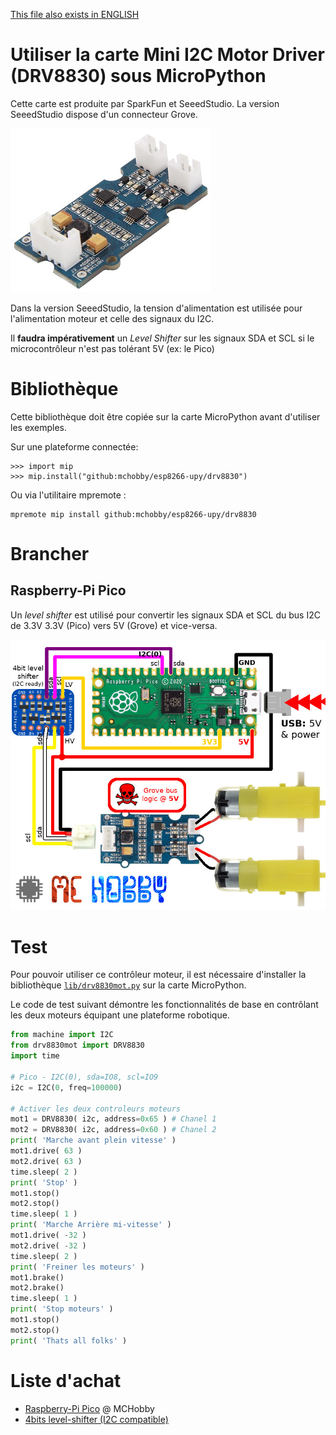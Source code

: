 [This file also exists in ENGLISH](readme_ENG.md)

# Utiliser la carte Mini I2C Motor Driver (DRV8830) sous MicroPython

Cette carte est produite par SparkFun et SeeedStudio. La version SeeedStudio dispose d'un connecteur Grove.

![Mini I2C Motor Driver de SeeedStudio](docs/_static/mini_i2c_motor_driver_DRV8830.jpg)

Dans la version SeeedStudio, la tension d'alimentation est utilisée pour l'alimentation moteur et celle des signaux du I2C.

Il __faudra impérativement__ un _Level Shifter_ sur les signaux SDA et SCL si le microcontrôleur n'est pas tolérant 5V (ex: le Pico)

# Bibliothèque

 Cette bibliothèque doit être copiée sur la carte MicroPython avant d'utiliser les exemples.

 Sur une plateforme connectée:

 ```
 >>> import mip
 >>> mip.install("github:mchobby/esp8266-upy/drv8830")
 ```

 Ou via l'utilitaire mpremote :

 ```
 mpremote mip install github:mchobby/esp8266-upy/drv8830
 ```

# Brancher

## Raspberry-Pi Pico

Un _level shifter_ est utilisé pour convertir les signaux SDA et SCL du bus I2C de 3.3V 3.3V (Pico) vers 5V (Grove) et vice-versa.

![Mini I2C Motor Driver sur Raspberry-Pi Pico](docs/_static/mini_i2c_motor-to-pico.jpg)

# Test

Pour pouvoir utiliser ce contrôleur moteur, il est nécessaire d'installer la bibliothèque [`lib/drv8830mot.py`](lib/drv8830mot.py) sur la carte MicroPython.

Le code de test suivant démontre les fonctionnalités de base en contrôlant les deux moteurs équipant une plateforme robotique.

``` python
from machine import I2C
from drv8830mot import DRV8830
import time

# Pico - I2C(0), sda=IO8, scl=IO9
i2c = I2C(0, freq=100000)

# Activer les deux controleurs moteurs
mot1 = DRV8830( i2c, address=0x65 ) # Chanel 1
mot2 = DRV8830( i2c, address=0x60 ) # Chanel 2
print( 'Marche avant plein vitesse' )
mot1.drive( 63 )
mot2.drive( 63 )
time.sleep( 2 )
print( 'Stop' )
mot1.stop()
mot2.stop()
time.sleep( 1 )
print( 'Marche Arrière mi-vitesse' )
mot1.drive( -32 )
mot2.drive( -32 )
time.sleep( 2 )
print( 'Freiner les moteurs' )
mot1.brake()
mot2.brake()
time.sleep( 1 )
print( 'Stop moteurs' )
mot1.stop()
mot2.stop()
print( 'Thats all folks' )
```

# Liste d'achat
* [Raspberry-Pi Pico](https://shop.mchobby.be/product.php?id_product=2025
) @ MCHobby
* [4bits level-shifter (I2C compatible)](https://shop.mchobby.be/product.php?id_product=131)
